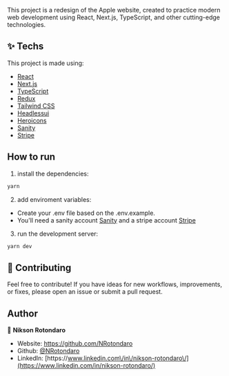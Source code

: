 This project is a redesign of the Apple website, created to practice modern web development using React, Next.js, TypeScript, and other cutting-edge technologies.

## ✨ Techs

This project is made using:

- [React](https://reactjs.org)
- [Next.js](https://nextjs.org/)
- [TypeScript](https://www.typescriptlang.org/)
- [Redux](https://redux.js.org/)
- [Tailwind CSS](https://tailwindcss.com/)
- [Headlessui](https://headlessui.dev/)
- [Heroicons](https://heroicons.com/)
- [Sanity](https://www.sanity.io/)
- [Stripe](https://stripe.com/)

## How to run

1. install the dependencies:

```bash
yarn
```

2. add enviroment variables:

- Create your .env file based on the .env.example.
- You'll need a sanity account [Sanity](https://www.sanity.io/) and a stripe account [Stripe](https://stripe.com/)

3. run the development server:

```bash
yarn dev
```

## 🤝 Contributing

Feel free to contribute! If you have ideas for new workflows, improvements, or fixes, please open an issue or submit a pull request.

## Author

👤 **Nikson Rotondaro**

- Website: https://github.com/NRotondaro
- Github: [@NRotondaro](https://github.com/NRotondaro)
- LinkedIn: [https:\/\/www.linkedin.com\/in\/nikson-rotondaro\/](https://www.linkedin.com/in/nikson-rotondaro/)
